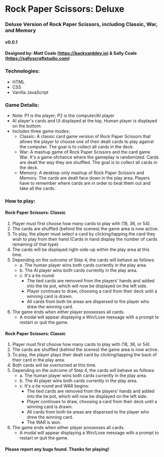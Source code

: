 # Rock Paper Scissors: Deluxe
### Deluxe Version of Rock Paper Scissors, including Classic, War, and Memory
#### v0.0.1
#### Designed by: Matt Coale (https://backyarddev.io) & Sally Coale (https://sallyscraftstudio.com)

### Technologies:
- HTML
- CSS
- Vanilla JavaScript

### Game Details:
- Note: P1 is the player; P2 is the computer/AI player
- AI player's cards and UI displayed at the top, Human player is displayed on the bottom.
- Includes three game modes:
  -  Classic: A classic card game version of Rock Paper Scissors that allows the player to choose one of their dealt cards to play against the computer. The goal is to collect all cards in the deck.
  - War: A mashup game of Rock Paper Scissors and the card game War. It's a game ofchance where the gameplay is randomized. Cards are dealt the way they are shuffled. The goal is to collect all cards in the deck.
  - Memory: A desktop-only mashup of Rock Paper Scissors and Memory. The cards are dealt face down in the play area. Players have to remember where cards are in order to beat them out and take all the cards.

### How to play:

#### Rock Paper Scissors: Classic
1. Player must first choose how many cards to play with (18, 36, or 54).
2. The cards are shuffled (behind the scenes) the game area is now active.
3. To play, the player must select a card by clicking/tapping the card they wish to play from their hand (Cards in hand display the number of cards remaining of that type)
4. The cards will be displayed right-side-up within the play area at this time.
5. Depending on the outcome of Step 4, the cards will behave as follows:
    - a. The human player wins both cards currently in the play area.
    - b. The AI player wins both cards currently in the play area.
    - c. It's a tie round:
      - The tied cards are removed from the players' hands and added into the tie pot, which will now be displayed on the left side.
      - Player continues to draw, choosing a card from their deck until a winning card is drawn.
      - All cards from both tie areas are dispersed to the player who drew the winning card.
6. The game ends when either player possesses all cards.
    - A modal will appear displaying a Win/Lose message with a prompt to restart or quit the game.

#### Rock Paper Scissors: Classic
1. Player must first choose how many cards to play with (18, 36, or 54).
2. The cards are shuffled (behind the scenes) the game area is now active.
3. To play, the player plays their dealt card by clicking/tapping the back of their card in the play area.
4. Both cards will be overturned at this time.
5. Depending on the outcome of Step 4, the cards will behave as follows:
    - a. The human player wins both cards currently in the play area.
    - b. The AI player wins both cards currently in the play area.
    - c. It's a tie round and WAR begins:
      - The tied cards are removed from the players' hands and added into the tie pot, which will now be displayed on the left side.
      - Player continues to draw, choosing a card from their deck until a winning card is drawn.
      - All cards from both tie areas are dispersed to the player who drew the winning card.
      - The WAR is won.
6. The game ends when either player possesses all cards.
    - A modal will appear displaying a Win/Lose message with a prompt to restart or quit the game.

#### Please report any bugs found. Thanks for playing!
